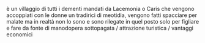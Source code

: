 è un villaggio di tutti i dementi mandati da Lacemonia o Caris che vengono accoppiati con le donne un tradirici di meotidia, vengono fatti spacciare per malate ma in realtà non lo sono e sono rilegate in quel posto solo per figliare e fare da fonte di manodopera sottopagata / attrazione turistica / vantaggi economici